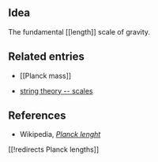
## Idea

The fundamental [[length]] scale of gravity.

## Related entries

* [[Planck mass]]

* [string theory -- scales](string+theory#scales)

## References

* Wikipedia, _[Planck lenght](http://en.wikipedia.org/wiki/Planck_length)_

[[!redirects Planck lengths]]

